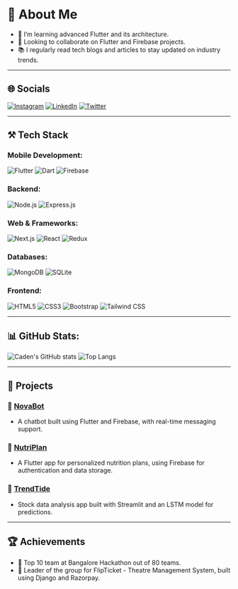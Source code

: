 # 👋 About Me

- 🌱 I’m learning advanced Flutter and its architecture.
- 👯 Looking to collaborate on Flutter and Firebase projects.
- 📚 I regularly read tech blogs and articles to stay updated on industry trends.

---

## 🌐 Socials

[![Instagram](https://img.shields.io/badge/Instagram-%23E4405F.svg?style=for-the-badge&logo=Instagram&logoColor=white)](https://instagram.com/yourusername)
[![LinkedIn](https://img.shields.io/badge/LinkedIn-%230077B5.svg?style=for-the-badge&logo=linkedin&logoColor=white)](https://linkedin.com/in/yourusername)
[![Twitter](https://img.shields.io/badge/Twitter-%231DA1F2.svg?style=for-the-badge&logo=Twitter&logoColor=white)](https://twitter.com/yourusername)

---

## ⚒️ Tech Stack

### Mobile Development:
![Flutter](https://img.shields.io/badge/Flutter-%2302569B.svg?style=for-the-badge&logo=flutter&logoColor=white)
![Dart](https://img.shields.io/badge/Dart-%230175C2.svg?style=for-the-badge&logo=dart&logoColor=white)
![Firebase](https://img.shields.io/badge/Firebase-%23FFCA28.svg?style=for-the-badge&logo=firebase&logoColor=black)

### Backend:
![Node.js](https://img.shields.io/badge/Node.js-%23339933.svg?style=for-the-badge&logo=node.js&logoColor=white)
![Express.js](https://img.shields.io/badge/Express.js-%23000000.svg?style=for-the-badge&logo=express&logoColor=white)

### Web & Frameworks:
![Next.js](https://img.shields.io/badge/Nextjs-%23000000.svg?style=for-the-badge&logo=next.js&logoColor=white)
![React](https://img.shields.io/badge/React-%2361DAFB.svg?style=for-the-badge&logo=react&logoColor=black)
![Redux](https://img.shields.io/badge/Redux-%23764ABC.svg?style=for-the-badge&logo=redux&logoColor=white)

### Databases:
![MongoDB](https://img.shields.io/badge/MongoDB-%2347A248.svg?style=for-the-badge&logo=mongodb&logoColor=white)
![SQLite](https://img.shields.io/badge/SQLite-%23003B57.svg?style=for-the-badge&logo=sqlite&logoColor=white)

### Frontend:
![HTML5](https://img.shields.io/badge/HTML5-%23E34F26.svg?style=for-the-badge&logo=html5&logoColor=white)
![CSS3](https://img.shields.io/badge/CSS3-%231572B6.svg?style=for-the-badge&logo=css3&logoColor=white)
![Bootstrap](https://img.shields.io/badge/Bootstrap-%23563D7C.svg?style=for-the-badge&logo=bootstrap&logoColor=white)
![Tailwind CSS](https://img.shields.io/badge/TailwindCSS-%2338B2AC.svg?style=for-the-badge&logo=tailwind-css&logoColor=white)

---

## 📊 GitHub Stats:

![Caden's GitHub stats](https://github-readme-stats.vercel.app/api?username=CADEION&show_icons=true&theme=dark)
![Top Langs](https://github-readme-stats.vercel.app/api/top-langs/?username=CADEION&layout=compact&theme=dark)

---

## 🚀 Projects

### 🌟 [NovaBot](https://github.com/CADEION/NovaBot)
- A chatbot built using Flutter and Firebase, with real-time messaging support.

### 🌟 [NutriPlan](https://github.com/CADEION/NutriPlan)
- A Flutter app for personalized nutrition plans, using Firebase for authentication and data storage.

### 🌟 [TrendTide](https://github.com/CADEION/TrendTide)
- Stock data analysis app built with Streamlit and an LSTM model for predictions.

---

## 🏆 Achievements

- 🏅 Top 10 team at Bangalore Hackathon out of 80 teams.
- 💼 Leader of the group for FlipTicket - Theatre Management System, built using Django and Razorpay.
